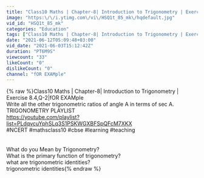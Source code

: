 ```yaml
---
title: "Class10 Maths | Chapter-8| Introduction to Trigonometry | Exercise 8.4,Q-2|fOR EXAMple"
image: "https:\/\/i.ytimg.com\/vi\/HSQ1t_85_mk\/hqdefault.jpg"
vid_id: "HSQ1t_85_mk"
categories: "Education"
tags: ["Class10 Maths | Chapter-8| Introduction to Trigonometry | Exercise 8.4Q-2|fOR EXAMple","Write all the other trigonometric ratios of angle A in terms of sec A.","ncert ex 8.4 qno2"]
date: "2021-06-12T05:09:48+03:00"
vid_date: "2021-06-03T15:12:42Z"
duration: "PT6M9S"
viewcount: "33"
likeCount: "0"
dislikeCount: "0"
channel: "fOR EXAMple"
---
```

{% raw %}Class10 Maths | Chapter-8| Introduction to Trigonometry | Exercise 8.4,Q-2|fOR EXAMple<br />Write all the other trigonometric ratios of angle A in terms of sec A.<br />TRIGONOMETRY PLAYLIST<br /><a rel="nofollow" target="blank" href="https://youtube.com/playlist?list=PLdqvcuYphSLq3S1PSKWGXBFSpQFcM7XKX">https://youtube.com/playlist?list=PLdqvcuYphSLq3S1PSKWGXBFSpQFcM7XKX</a><br />#NCERT #mathsclass10 #cbse #learning #teaching<br /><br /><br />What do you Mean by Trigonometry?<br />What is the primary function of trigonometry?<br />what are trigonometric identities?<br />trigonometric identities{% endraw %}
